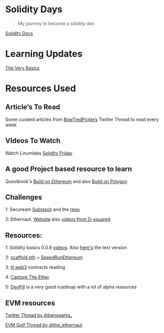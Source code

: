 # Solidity Days

>My journey to become a solidity dev

[Solidity Docs](https://docs.soliditylang.org/en/latest/)

# Learning Updates

[The Very Basics](./thebasics.md)




# Resources Used

## **Article’s To Read**

Some curated articles from [BowTiedPickle’s](https://twitter.com/BowTiedPickle/status/1494836973994979329) Twitter Thread to read every week

## **VIdeos To Watch**

Watch Linumlabs [Solidity Friday](https://youtube.com/playlist?list=PLtQA_IktTCnZcITKc6Bj2Y8jtf33n5ZDk) 

## **A good Project based resource to learn**

Questbook's [Build on Ethereum](https://learn.questbook.xyz/tracks/build-on-ethereum) and also [Build on Polygon](https://learn.questbook.xyz/tracks/build-on-polygon)


## Challenges

1: Secuream [Substack](https://secureum.substack.com/) and the [repo](https://github.com/x676f64/secureum-mind_map)

2: Ethernaut. [Website](https://ethernaut.openzeppelin.com/) also [videos from D-squared](https://www.youtube.com/channel/UCVzcPkOAnbnzOpJzOCDNHwQ)

## Resources:

1: Solidity basics 0.0.8 [videos](https://www.youtube.com/playlist?list=PLO5VPQH6OWdVQwpQfw9rZ67O6Pjfo6q-p). Also [here's](https://solidity-by-example.org/) the text version

2: [scaffold eth](https://github.com/scaffold-eth/scaffold-eth) + [SpeedRunEthereum](https://speedrunethereum.com/)

3: [lil web3](https://github.com/m1guelpf/lil-web3/tree/main/src) contracts reading

4: [Capture The Ether](https://capturetheether.com/)

5: [DevPill](https://www.devpill.me/) is a very good roadmap with a lot of alpha resources

## EVM resources

[Twitter Thread by @bensparks_ ](https://twitter.com/bensparks_/status/1513238520575537162?s=20&t=yyhbzL48VIRhQapVH_2ioQ)

[EVM Golf Thread by @the_ethernaut](https://twitter.com/the_ethernaut/status/1502405820465795073?s=20&t=yyhbzL48VIRhQapVH_2ioQ)


